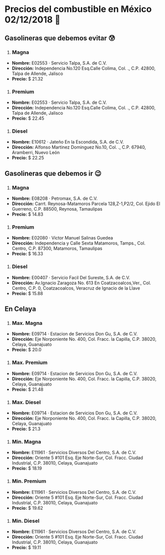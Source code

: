 # Precios del combustible en México 02/12/2018 :car:

## Gasolineras que debemos evitar :cold_sweat:
1. ### Magna
  * **Nombre:** E02553 · Servicio Talpa, S.A. de C.V.
  * **Dirección:** Independencia No.120 Esq.Calle Colima, Col. ., C.P. 42800, Talpa de Allende, Jalisco
  * **Precio:** $ 21.32

1. ### Premium
  * **Nombre:** E02553 · Servicio Talpa, S.A. de C.V.
  * **Dirección:** Independencia No.120 Esq.Calle Colima, Col. ., C.P. 42800, Talpa de Allende, Jalisco
  * **Precio:** $ 22.45

1. ### Diesel
  * **Nombre:** E10612 · Jateño En la Escondida, S.A. de C.V.
  * **Dirección:** Alfonso Martinez Dominguez No.10, Col. ., C.P. 67940, Aramberri, Nuevo León
  * **Precio:** $ 22.25


## Gasolineras que debemos ir :wink:
1. ### Magna
  * **Nombre:** E08208 · Petromax, S.A. de C.V.
  * **Dirección:** Carrt. Reynosa-Matamoros Parcela 128,Z-1,P2/2, Col. Ejido El Guerreno, C.P. 88500, Reynosa, Tamaulipas
  * **Precio:** $ 14.83

1. ### Premium
  * **Nombre:** E02080 · Victor Manuel Salinas Guedea
  * **Dirección:** Independencia y Calle Sexta Matamoros, Tamps., Col. Centro, C.P. 87300, Matamoros, Tamaulipas
  * **Precio:** $ 16.33

1. ### Diesel
  * **Nombre:** E00407 · Servicio Facil Del Sureste, S.A. de C.V.
  * **Dirección:** Av.Ignacio Zaragoza No. 613 En Coatzacoalcos,Ver., Col. Centro, C.P. 0, Coatzacoalcos, Veracruz de Ignacio de la Llave
  * **Precio:** $ 15.88


## En Celaya
1. ### Max. Magna
  * **Nombre:** E09714 · Estacion de Servicios Don Gu, S.A. de C.V.
  * **Dirección:** Eje Norponiente No. 400, Col. Fracc. la Capilla, C.P. 38020, Celaya, Guanajuato
  * **Precio:** $ 20.0

1. ### Max. Premium
  * **Nombre:** E09714 · Estacion de Servicios Don Gu, S.A. de C.V.
  * **Dirección:** Eje Norponiente No. 400, Col. Fracc. la Capilla, C.P. 38020, Celaya, Guanajuato
  * **Precio:** $ 21.48

1. ### Max. Diesel
  * **Nombre:** E09714 · Estacion de Servicios Don Gu, S.A. de C.V.
  * **Dirección:** Eje Norponiente No. 400, Col. Fracc. la Capilla, C.P. 38020, Celaya, Guanajuato
  * **Precio:** $ 21.3

1. ### Min. Magna
  * **Nombre:** E11961 · Servicios Diversos Del Centro, S.A. de C.V.
  * **Dirección:** Oriente 5 #101 Esq. Eje Norte-Sur, Col. Fracc. Ciudad Industrial, C.P. 38010, Celaya, Guanajuato
  * **Precio:** $ 18.19

1. ### Min. Premium
  * **Nombre:** E11961 · Servicios Diversos Del Centro, S.A. de C.V.
  * **Dirección:** Oriente 5 #101 Esq. Eje Norte-Sur, Col. Fracc. Ciudad Industrial, C.P. 38010, Celaya, Guanajuato
  * **Precio:** $ 19.62

1. ### Min. Diesel
  * **Nombre:** E11961 · Servicios Diversos Del Centro, S.A. de C.V.
  * **Dirección:** Oriente 5 #101 Esq. Eje Norte-Sur, Col. Fracc. Ciudad Industrial, C.P. 38010, Celaya, Guanajuato
  * **Precio:** $ 19.11
